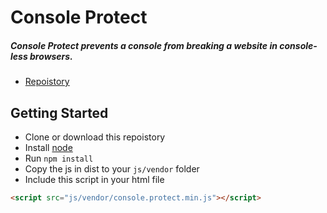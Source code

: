 # Console Protect

##### Console Protect prevents a console from breaking a website in console-less browsers.

- [Repoistory](https://github.com/evolutionxbox/console.protect)

## Getting Started

- Clone or download this repoistory
- Install [node](nodejs.org)
- Run `npm install`
- Copy the js in dist to your `js/vendor` folder
- Include this script in your html file

```html
<script src="js/vendor/console.protect.min.js"></script>
```